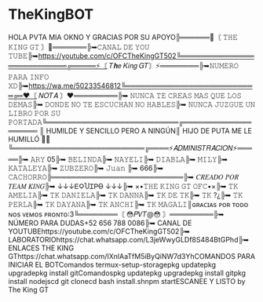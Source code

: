 # TheKingBOT
HOLA PVTA MIA OKNO Y GRACIAS POR SU APOYO╠══════🥵〘 𝚃𝙷𝙴 𝙺𝙸𝙽𝙶 𝙶𝚃 〙🥵═══════╠➥𝙲𝙰𝙽𝙰𝙻 𝙳𝙴 𝚈𝙾𝚄 𝚃𝚄𝙱𝙴╠➥https://youtube.com/c/OFCTheKingGT502╚═══════════════════════════╔═════⚡〘 𝑇𝒉𝑒 𝐾𝑖𝑛𝑔 𝐺𝑇〙⚡════════╠➥𝙽𝚄𝙼𝙴𝚁𝙾 𝙿𝙰𝚁𝙰 𝙸𝙽𝙵𝙾 𝚇𝙳╠➥https://wa.me/50233546812╚═══════════════════════════╔═❤️〘 𝑁𝑂𝑇𝐴 〙❤️═════════╠➥ 𝙽𝚄𝙽𝙲𝙰 𝚃𝙴 𝙲𝚁𝙴𝙰𝚂 𝙼𝙰𝚂 𝚀𝚄𝙴 𝙻𝙾𝚂 𝙳𝙴𝙼𝙰𝚂╠➥ 𝙳𝙾𝙽𝙳𝙴 𝙽𝙾 𝚃𝙴 𝙴𝚂𝙲𝚄𝙲𝙷𝙰𝙽 𝙽𝙾 𝙷𝙰𝙱𝙻𝙴𝚂╠➥ 𝙽𝚄𝙽𝙲𝙰 𝙹𝚄𝚉𝙶𝚄𝙴 𝚄𝙽 𝙻𝙸𝙱𝚁𝙾 𝙿𝙾𝚁 𝚂𝚄 𝙿𝙾𝚁𝚃𝙰𝙳𝙰╚═══════════════════════════╔════════════════════ ║ HUMILDE Y SENCILLO PERO A NINGÚN║    HIJO DE PUTA ME LE HUMILLÓ ✍🏻╚═══════════════════════════╔════⚡𝐴𝐷𝑀𝐼𝑁𝐼𝑆𝑇𝑅𝐴𝐶𝐼𝑂𝑁⚡═════╠➥ 𝙰𝚁𝚈 05╠➥ 𝙱𝙴𝙻𝙸𝙽𝙳𝙰╠➥ 𝙽𝙰𝚈𝙴𝙻𝙸╠➥ 𝙳𝙸𝙰𝙱𝙻𝙰╠➥ 𝙼𝙸𝙻𝚈╠➥ 𝙺𝙰𝚃𝙰𝙻𝙴𝚈𝙰╠➥ 𝚉𝚄𝙱𝚉𝙴𝚁𝙾╠➥ 𝙹𝚞𝚊𝚗 ╠➥ 666╠➥ 𝙲𝙰𝙲𝙷𝙾𝚁𝚁𝙾╠═══════════════════════════╠➥ 𝐶𝑅𝐸𝐴𝐷𝑂 𝑃𝑂𝑅 𝑇𝐸𝐴𝑀 𝐾𝐼𝑁𝐺╠➥ ↓↓↓ᎬϘႮᏆᏢϴ ↓↓↓╠➥ ×•𝚃𝙷𝙴 𝙺𝙸𝙽𝙶 𝙶𝚃 𝙾𝙵𝙲•×╠➥ 𝚃𝙺 𝙰𝙼𝙴𝙻𝙸𝙰╠➥ 𝚃𝙺 𝙳𝙰𝙽𝙸𝙴𝙻𝙰╠➥ 𝚃𝙺 𝙳𝙰𝙽𝙽𝙰╠➥ 𝚃𝙺 𝙳𝙴 𝚃𝙺╠➥ 𝚃𝙺 ?¿╠➥ 𝚃𝙺 𝙿𝙴𝚁𝙻𝙰╠➥ 𝚃𝙺 𝙳𝙰𝚈𝙰𝙽𝙰╠➥ 𝚃𝙺 𝙰𝙽𝙲𝙷𝙸╠➥ 𝚃𝙺 𝙼𝙰𝙶𝙰𝙻𝙸║ɢʀᴀᴄɪᴀs ᴘᴏʀ ᴛᴏᴅᴏ ɴᴏs ᴠᴇᴍᴏs ᴘʀᴏɴᴛᴏ:3╚════════〘  😳𝑃𝑉𝑇@😳  〙═════════╠➥ NÚMERO PARA DUDAS+52 656 788 0086╠➥ CANAL DE YOUTUBEhttps://youtube.com/c/OFCTheKingGT502╠➥ LABORATORIOhttps://chat.whatsapp.com/L3jeWwyGLDf8S484BtGPhd╠➥ ENLACES THE KING GThttps://chat.whatsapp.com/IXnlAaTfM5iByQiNW7d3YhCOMANDOS PARA INICIAR EL BOTComandos termux-setup-storagepkg updatepkg upgradepkg install gitComandospkg updatepkg upgradepkg install gitpkg install nodejscd git clonecd bash install.shnpm startESCANEE Y LISTO by  The King GT
